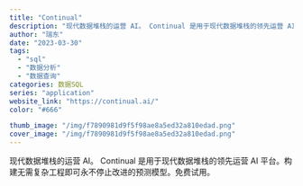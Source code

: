 ```yaml
---
title: "Continual"
description: "现代数据堆栈的运营 AI。 Continual 是用于现代数据堆栈的领先运营 AI 平台。构建无需复杂工程即可永不停止改"
author: "瑞东"
date: "2023-03-30"
tags:
  - "sql"
  - "数据分析"
  - "数据查询"
categories: 数据SQL
series: "application"
website_link: "https://continual.ai/"
color: "#666"

thumb_image: "/img/f7890981d9f5f98ae8a5ed32a810edad.png"
cover_image: "/img/f7890981d9f5f98ae8a5ed32a810edad.png"
---
```


现代数据堆栈的运营 AI。 Continual 是用于现代数据堆栈的领先运营 AI 平台。构建无需复杂工程即可永不停止改进的预测模型。免费试用。
